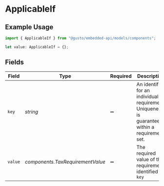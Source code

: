 # ApplicableIf

## Example Usage

```typescript
import { ApplicableIf } from "@gusto/embedded-api/models/components";

let value: ApplicableIf = {};
```

## Fields

| Field                                                                                           | Type                                                                                            | Required                                                                                        | Description                                                                                     |
| ----------------------------------------------------------------------------------------------- | ----------------------------------------------------------------------------------------------- | ----------------------------------------------------------------------------------------------- | ----------------------------------------------------------------------------------------------- |
| `key`                                                                                           | *string*                                                                                        | :heavy_minus_sign:                                                                              | An identifier for an individual requirement. Uniqueness is guaranteed within a requirement set. |
| `value`                                                                                         | *components.TaxRequirementValue*                                                                | :heavy_minus_sign:                                                                              | The required value of the requirement identified by `key`                                       |